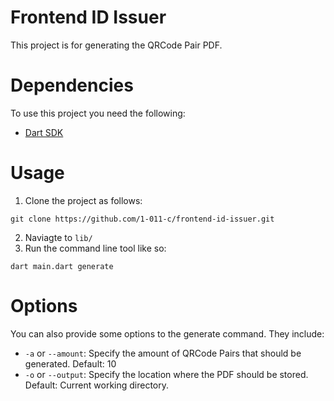 # Frontend ID Issuer
This project is for generating the QRCode Pair PDF.


# Dependencies
To use this project you need the following:
- [Dart SDK](https://dart.dev/get-dart)

# Usage
1. Clone the project as follows:
```
git clone https://github.com/1-011-c/frontend-id-issuer.git
```

2. Naviagte to `lib/`
3. Run the command line tool like so:
```
dart main.dart generate
```

# Options
You can also provide some options to the generate command.
They include:
- `-a` or `--amount`: Specify the amount of QRCode Pairs that should be generated. Default: 10
- `-o` or `--output`: Specify the location where the PDF should be stored. Default: Current working directory.
